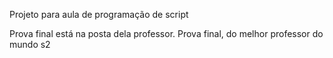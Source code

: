 Projeto para aula de programação de script

Prova final está na posta dela professor. Prova final, do melhor professor do mundo s2

